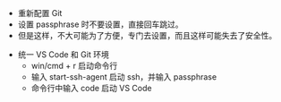 * 重新配置 Git
* 设置 passphrase 时不要设置，直接回车跳过。
* 但是这样，不大可能为了方便，专门去设置，而且这样可能失去了安全性。

+ 统一 VS Code 和 Git 环境
  + win/cmd + r 启动命令行
  + 输入 start-ssh-agent 启动 ssh，并输入 passphrase
  + 命令行中输入 code 启动 VS Code
